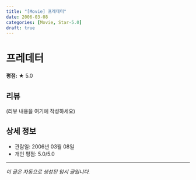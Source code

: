 ```yaml
---
title: "[Movie] 프레데터"
date: 2006-03-08
categories: [Movie, Star-5.0]
draft: true
---
```


# 프레데터

**평점:** ★ 5.0

## 리뷰

(리뷰 내용을 여기에 작성하세요)

## 상세 정보

- 관람일: 2006년 03월 08일
- 개인 평점: 5.0/5.0

---

*이 글은 자동으로 생성된 임시 글입니다.*
